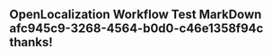 <properties
ms.topic="hero-topic"
ms.test1="hero-topic"
ms.test2="test"/>

## OpenLocalization Workflow Test MarkDown afc945c9-3268-4564-b0d0-c46e1358f94c thanks!
